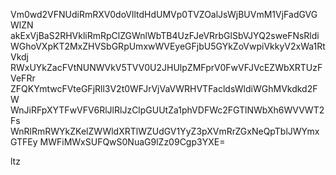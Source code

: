 Vm0wd2VFNUdiRmRXV0doVlltdHdUMVp0TVZOalJsWjBUVmM1VjFadGVGWlZN
akExVjBaS2RHVkliRmRpClZGWnlWbTB4UzFJeVRrbGlSbVJYQ2sweFNsRldi
WGhoVXpKT2MxZHVSbGRpUmxwWVEyeGFjbU5GYkZoVwpiVkkyV2xWa1RtVkdj
RWxUYkZacFVtNUNWVkV5TVV0U2JHUlpZMFprV0FwVFJVcEZWbXRTUzFVeFRr
ZFQKYmtwcFVteGFjRll3V2t0WFJrVjVaVWRHVTFacldsWldiWGhMVkdkd2FW
WnJiRFpXYTFwVFV6RlJlRlJzClpGUUtZa1phVDFWc2FGTlNWbXh6WVVWT2Fs
WnRlRmRWYkZKelZWWldXRTlWZUdGV1YyZ3pXVmRrZGxNeQpTblJWYmxGTFEy
MWFiMWxSUFQwS0NuaG9lZz09Cgp3YXE=

ltz